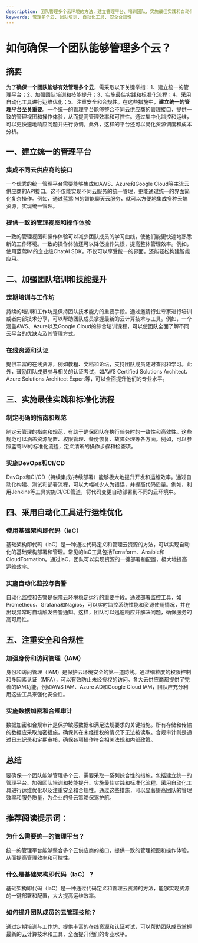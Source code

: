 ```yaml
---
description: 团队管理多个云环境的方法，建立管理平台、培训团队、实施最佳实践和自动化工具运维优化、注重安全和合规性。
keywords: 管理多个云, 团队培训, 自动化工具, 安全合规性
---
```

# 如何确保一个团队能够管理多个云？

## 摘要

为了**确保一个团队能够有效管理多个云**，需采取以下关键举措：1、建立统一的管理平台；2、加强团队培训和技能提升；3、实施最佳实践和标准化流程；4、采用自动化工具进行运维优化；5、注重安全和合规性。在这些措施中，**建立统一的管理平台至关重要**。一个统一的管理平台能够整合不同云供应商的管理接口，提供一致的管理视图和操作体验，从而提高管理效率和可控性。通过集中化监控和运维，可以更快速地响应问题并进行协调。此外，这样的平台还可以简化资源调度和成本分析。

## 一、建立统一的管理平台

### 集成不同云供应商的接口

一个优秀的统一管理平台需要能够集成如AWS、Azure和Google Cloud等主流云供应商的API接口。这不仅能实现不同云服务的统一管理，更能通过统一的界面简化复杂操作。例如，通过蓝莺IM的智能聊天云服务，就可以方便地集成多种云端资源，实现统一管理。

### 提供一致的管理视图和操作体验

一致的管理视图和操作体验可以减少团队成员的学习曲线，使他们能更快速地熟悉新的工作环境。一致的操作体验还可以降低操作失误，提高整体管理效率。例如，使用蓝莺IM的企业级ChatAI SDK，不仅可以享受统一的界面，还能轻松构建智能应用。

## 二、加强团队培训和技能提升

### 定期培训与工作坊

持续的培训和工作坊是保持团队技术能力的重要手段。通过邀请行业专家进行培训或者内部技术分享，可以帮助团队成员掌握最新的云计算技术与工具。例如，一个涵盖AWS、Azure以及Google Cloud的综合培训课程，可以使团队全面了解不同云平台的优缺点及其管理方式。

### 在线资源和认证

提供丰富的在线资源，例如教程、文档和论坛，支持团队成员随时查阅和学习。此外，鼓励团队成员参与相关的认证考试，如AWS Certified Solutions Architect、Azure Solutions Architect Expert等，可以全面提升他们的专业水平。

## 三、实施最佳实践和标准化流程

### 制定明确的指南和规范

制定云管理的指南和规范，有助于确保团队在执行任务时的一致性和高效性。这些规范可以涵盖资源配置、权限管理、备份恢复、故障处理等各方面。例如，可以参照蓝莺IM的标准化流程，定义清晰的操作步骤和检查项。

### 实施DevOps和CI/CD

DevOps和CI/CD（持续集成/持续部署）能够极大地提升开发和运维效率。通过自动化构建、测试和部署流程，可以大幅减少人为错误，并提高代码质量。例如，利用Jenkins等工具实施CI/CD管道，将代码变更自动部署到不同的云环境中。

## 四、采用自动化工具进行运维优化

### 使用基础架构即代码（IaC）

基础架构即代码（IaC）是一种通过代码定义和管理云资源的方法，可以实现自动化的基础架构部署和管理。常见的IaC工具包括Terraform、Ansible和CloudFormation。通过IaC，团队可以实现资源的一键部署和配置，极大地提高运维效率。

### 实施自动化监控与告警

自动化监控和告警是保障云环境稳定运行的重要手段。通过部署监控工具，如Prometheus、Grafana和Nagios，可以实时监控系统性能和资源使用情况，并在出现异常时自动触发告警通知。这样，团队可以迅速响应并解决问题，确保服务的高可用性。

## 五、注重安全和合规性

### 加强身份和访问管理（IAM）

身份和访问管理（IAM）是保护云环境安全的第一道防线。通过细粒度的权限控制和多因素认证（MFA），可以有效防止未经授权的访问。各大云供应商都提供了完善的IAM功能，例如AWS IAM、Azure AD和Google Cloud IAM，团队应充分利用这些工具来强化安全性。

### 实施数据加密和合规审计

数据加密和合规审计是保护敏感数据和满足法规要求的关键措施。所有存储和传输的数据应采取加密措施，确保其在未经授权的情况下无法被读取。合规审计则是通过日志记录和定期审核，确保各项操作符合相关法规和内部政策。

## 总结

要确保一个团队能够管理多个云，需要采取一系列综合性的措施，包括建立统一的管理平台、加强团队培训和技能提升、实施最佳实践和标准化流程、采用自动化工具进行运维优化以及注重安全和合规性。通过这些措施，可以显著提高团队的管理效率和服务质量，为企业的多云策略保驾护航。

## 推荐阅读提示词：

### **为什么需要统一的管理平台？**

统一的管理平台能够整合多个云供应商的接口，提供一致的管理视图和操作体验，从而提高管理效率和可控性。

### **什么是基础架构即代码（IaC）？**

基础架构即代码（IaC）是一种通过代码定义和管理云资源的方法，能够实现资源的一键部署和配置，大大提高运维效率。

### **如何提升团队成员的云管理技能？**

通过定期培训与工作坊、提供丰富的在线资源和认证考试，可以帮助团队成员掌握最新的云计算技术和工具，全面提升他们的专业水平。